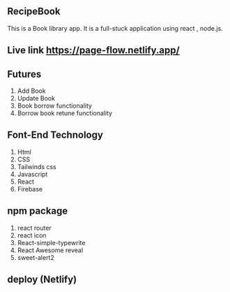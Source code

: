 ## RecipeBook
This is a Book library app. It is a full-stuck application using react , node.js.

## Live link https://page-flow.netlify.app/

## Futures 
1. Add Book
2. Update Book 
3. Book borrow functionality
4. Borrow book retune functionality

## Font-End Technology 
1. Html
2. CSS 
3. Tailwinds css
4. Javascript
5. React
6. Firebase

## npm package
1. react router
2. react icon
3. React-simple-typewrite
4. React Awesome reveal
5. sweet-alert2

## deploy (Netlify)